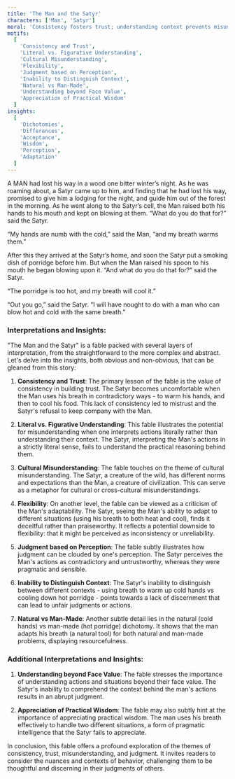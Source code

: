 ```yaml
---
title: 'The Man and the Satyr'
characters: ['Man', 'Satyr']
moral: 'Consistency fosters trust; understanding context prevents misunderstandings.'
motifs:
  [
    'Consistency and Trust',
    'Literal vs. Figurative Understanding',
    'Cultural Misunderstanding',
    'Flexibility',
    'Judgment based on Perception',
    'Inability to Distinguish Context',
    'Natural vs Man-Made',
    'Understanding beyond Face Value',
    'Appreciation of Practical Wisdom'
  ]
insights:
  [
    'Dichotomies',
    'Differences',
    'Acceptance',
    'Wisdom',
    'Perception',
    'Adaptation'
  ]
---
```


A MAN had lost his way in a wood one bitter winter’s night. As he was roaming about, a Satyr came up to him, and finding that he had lost his way, promised to give him a lodging for the night, and guide him out of the forest in the morning. As he went along to the Satyr’s cell, the Man raised both his hands to his mouth and kept on blowing at them. “What do you do that for?” said the Satyr.

“My hands are numb with the cold,” said the Man, “and my breath warms them.”

After this they arrived at the Satyr’s home, and soon the Satyr put a smoking dish of porridge before him. But when the Man raised his spoon to his mouth he began blowing upon it. “And what do you do that for?” said the Satyr.

“The porridge is too hot, and my breath will cool it.”

“Out you go,” said the Satyr. “I will have nought to do with a man who can blow hot and cold with the same breath.”

### Interpretations and Insights:

"The Man and the Satyr" is a fable packed with several layers of interpretation, from the straightforward to the more complex and abstract. Let's delve into the insights, both obvious and non-obvious, that can be gleaned from this story:

1. **Consistency and Trust**: The primary lesson of the fable is the value of consistency in building trust. The Satyr becomes uncomfortable when the Man uses his breath in contradictory ways - to warm his hands, and then to cool his food. This lack of consistency led to mistrust and the Satyr's refusal to keep company with the Man.

2. **Literal vs. Figurative Understanding**: This fable illustrates the potential for misunderstanding when one interprets actions literally rather than understanding their context. The Satyr, interpreting the Man's actions in a strictly literal sense, fails to understand the practical reasoning behind them.

3. **Cultural Misunderstanding**: The fable touches on the theme of cultural misunderstanding. The Satyr, a creature of the wild, has different norms and expectations than the Man, a creature of civilization. This can serve as a metaphor for cultural or cross-cultural misunderstandings.

4. **Flexibility**: On another level, the fable can be viewed as a criticism of the Man's adaptability. The Satyr, seeing the Man's ability to adapt to different situations (using his breath to both heat and cool), finds it deceitful rather than praiseworthy. It reflects a potential downside to flexibility: that it might be perceived as inconsistency or unreliability.

5. **Judgment based on Perception**: The fable subtly illustrates how judgment can be clouded by one's perception. The Satyr perceives the Man's actions as contradictory and untrustworthy, whereas they were pragmatic and sensible.

6. **Inability to Distinguish Context**: The Satyr's inability to distinguish between different contexts - using breath to warm up cold hands vs cooling down hot porridge - points towards a lack of discernment that can lead to unfair judgments or actions.

7. **Natural vs Man-Made**: Another subtle detail lies in the natural (cold hands) vs man-made (hot porridge) dichotomy. It shows that the man adapts his breath (a natural tool) for both natural and man-made problems, displaying resourcefulness.

### Additional Interpretations and Insights:

1. **Understanding beyond Face Value**: The fable stresses the importance of understanding actions and situations beyond their face value. The Satyr's inability to comprehend the context behind the man's actions results in an abrupt judgment.

2. **Appreciation of Practical Wisdom**: The fable may also subtly hint at the importance of appreciating practical wisdom. The man uses his breath effectively to handle two different situations, a form of pragmatic intelligence that the Satyr fails to appreciate.

In conclusion, this fable offers a profound exploration of the themes of consistency, trust, misunderstanding, and judgment. It invites readers to consider the nuances and contexts of behavior, challenging them to be thoughtful and discerning in their judgments of others.

